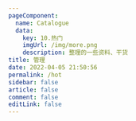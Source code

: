 ```yaml
---
pageComponent: 
  name: Catalogue
  data: 
    key: 10.热门
    imgUrl: /img/more.png
    description: 整理的一些资料、干货
title: 管理
date: 2022-04-05 21:50:56
permalink: /hot
sidebar: false
article: false
comment: false
editLink: false
---
```

